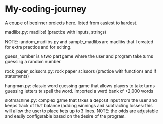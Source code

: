 # My-coding-journey
A couple of beginner projects here, listed from easiest to hardest.

madlibs.py: madlibs! (practice with inputs, strings)

  NOTE: random_madlibs.py and sample_madlibs are madlibs that I created for extra practice and for editing. 
  
guess_number is a two part game where the user and program take turns guessing a random number.

rock_paper_scissors.py: rock paper scissors (practice with functions and if statements)

hangman.py: classic word guessing game that allows players to take turns guessing letters to spell the word. Imported a word bank of +2,000 words

slotmachine.py: complex game that takes a deposit input from the user and keeps track of that balance (adding winnings and subtracting losses) this will allow the user to place bets up to 3 lines. 
  NOTE: the odds are adjustable and easily configurable based on the desire of the program. 
